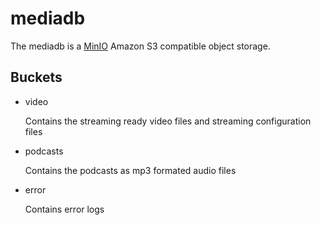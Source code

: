 # mediadb

The mediadb is a [MinIO](https://min.io) Amazon S3 compatible object storage.

## Buckets

- video

  Contains the streaming ready video files and streaming configuration files

- podcasts

  Contains the podcasts as mp3 formated audio files

- error

  Contains error logs
